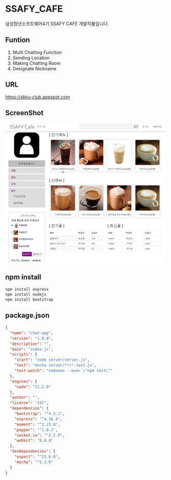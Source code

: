 # SSAFY_CAFE
삼성청년소프트웨어4기 SSAFY CAFE 개발작품입니다.

## Funtion

1. Multi Chatting Function
2. Sending Location
3. Making Chatting Room
4. Designate Nickname

## URL
https://skku-club.appspot.com


## ScreenShot
<div>
  <img width="800" src="img/MAIN.PNG"/>
</div>

## npm install 

```nodejs
npm install express
npm install nodejs
npm install bootstrap
```

## package.json

```json
{
  "name": "chat-app",
  "version": "1.0.0",
  "description": "",
  "main": "index.js",
  "scripts": {
    "start": "node server/server.js",
    "test": "mocha server/**/*.test.js",
    "test-watch": "nodemon --exec \"npm test\""
  },
  "engines": {
    "node": "11.2.0"
  },
  "author": "",
  "license": "ISC",
  "dependencies": {
    "bootstrap": "^4.3.1",
    "express": "^4.16.4",
    "moment": "^2.23.0",
    "popper": "^1.0.1",
    "socket.io": "^2.2.0",
    "webkit": "0.0.0"
  },
  "devDependencies": {
    "expect": "^23.6.0",
    "mocha": "^5.2.0"
  }
}
```

